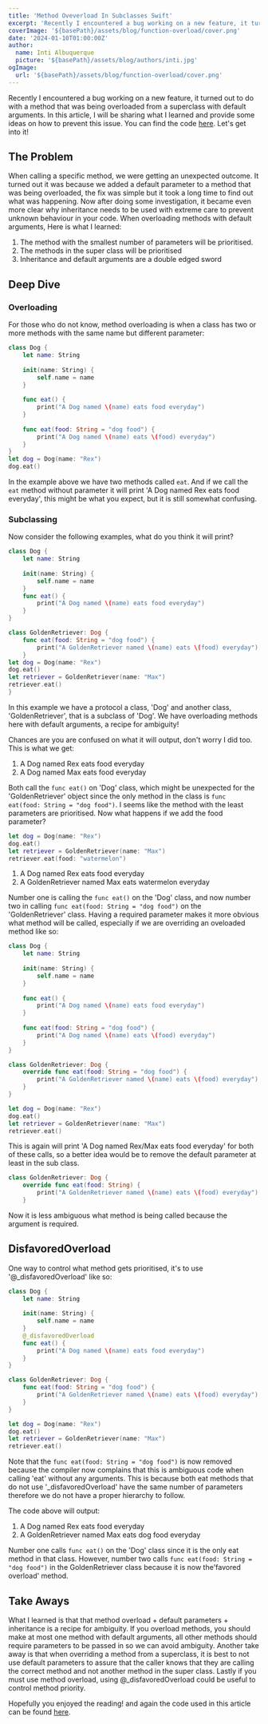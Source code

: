 ```yaml
---
title: 'Method Oveverload In Subclasses Swift'
excerpt: 'Recently I encountered a bug working on a new feature, it turned out to do with a method that was being overloaded form a super class with default arguments. In this article I will be sharing what I learned and provide some ideas on how to prevent this issue.'
coverImage: '${basePath}/assets/blog/function-overload/cover.png'
date: '2024-01-10T01:00:00Z'
author:
  name: Inti Albuquerque
  picture: '${basePath}/assets/blog/authors/inti.jpg'
ogImage:
  url: '${basePath}/assets/blog/function-overload/cover.png'
---
```


Recently I encountered a bug working on a new feature, it turned out to do with a method that was being overloaded from a superclass with default arguments. In this article, I will be sharing what I learned and provide some ideas on how to prevent this issue. You can find the code [here](https://github.com/intiMRA/Function-Overload-Swift/blob/main/Contents.swift). Let's get into it!

## The Problem

When calling a specific method, we were getting an unexpected outcome. It turned out it was because we added a default parameter to a method that was being overloaded, the fix was simple but it took a long time to find out what was happening. Now after doing some investigation, it became even more clear why inheritance needs to be used with extreme care to prevent unknown behaviour in your code. When overloading methods with default arguments, Here is what I learned:

1. The method with the smallest number of parameters will be prioritised.
2. The methods in the super class will be prioritised
3. Inheritance and default arguments are a double edged sword

## Deep Dive

### Overloading

For those who do not know, method overloading is when a class has two or more methods with the same name but different parameter:

```swift
class Dog {
    let name: String
    
    init(name: String) {
        self.name = name
    }
    
    func eat() {
        print("A Dog named \(name) eats food everyday")
    }
    
    func eat(food: String = "dog food") {
        print("A Dog named \(name) eats \(food) everyday")
    }
}
let dog = Dog(name: "Rex")
dog.eat()
```

In the example above we have two methods called ```eat```. And if we call the ```eat``` method without parameter it will print 'A Dog named Rex eats food everyday', this might be what you expect, but it is still somewhat confusing.

### Subclassing

Now consider the following examples, what do you think it will print?

```swift
class Dog {
    let name: String
    
    init(name: String) {
        self.name = name
    }
    func eat() {
        print("A Dog named \(name) eats food everyday")
    }
}

class GoldenRetriever: Dog {
    func eat(food: String = "dog food") {
        print("A GoldenRetriever named \(name) eats \(food) everyday")
    }
let dog = Dog(name: "Rex")
dog.eat()
let retriever = GoldenRetriever(name: "Max")
retriever.eat()
}
```

In this example we have a protocol a class, 'Dog' and another class, 'GoldenRetriever', that is a subclass of 'Dog'. We have overloading methods here with default arguments, a recipe for ambiguity!

Chances are you are confused on what it will output, don't worry I did too. This is what we get:

1. A Dog named Rex eats food everyday
2. A Dog named Max eats food everyday

Both call the ```func eat()``` on 'Dog' class, which might be unexpected for the 'GoldenRetriever' object since the only method in the class is ```func eat(food: String = "dog food")```. I seems like the method with the least parameters are prioritised. Now what happens if we add the food parameter?

```swift
let dog = Dog(name: "Rex")
dog.eat()
let retriever = GoldenRetriever(name: "Max")
retriever.eat(food: "watermelon")
```

1. A Dog named Rex eats food everyday
2. A GoldenRetriever named Max eats watermelon everyday

Number one is calling the ```func eat()``` on the 'Dog' class, and now number two in calling ```func eat(food: String = "dog food")``` on the 'GoldenRetriever' class. Having a required parameter makes it more obvious what method will be called, especially if we are overriding an oveloaded method like so:

```swift
class Dog {
    let name: String
    
    init(name: String) {
        self.name = name
    }
    
    func eat() {
        print("A Dog named \(name) eats food everyday")
    }
    
    func eat(food: String = "dog food") {
        print("A Dog named \(name) eats \(food) everyday")
    }
}

class GoldenRetriever: Dog {
    override func eat(food: String = "dog food") {
        print("A GoldenRetriever named \(name) eats \(food) everyday")
    }
}

let dog = Dog(name: "Rex")
dog.eat()
let retriever = GoldenRetriever(name: "Max")
retriever.eat()
```

This is again will print 'A Dog named Rex/Max eats food everyday' for both of these calls, so a better idea would be to remove the default parameter at least in the sub class.

```swift
class GoldenRetriever: Dog {
    override func eat(food: String) {
        print("A GoldenRetriever named \(name) eats \(food) everyday")
    }
```

Now it is less ambiguous what method is being called because the argument is required.

## DisfavoredOverload

One way to control what method gets prioritised, it's to use '@_disfavoredOverload' like so:

```swift
class Dog {
    let name: String
    
    init(name: String) {
        self.name = name
    }
    @_disfavoredOverload
    func eat() {
        print("A Dog named \(name) eats food everyday")
    }
}

class GoldenRetriever: Dog {
    func eat(food: String = "dog food") {
        print("A GoldenRetriever named \(name) eats \(food) everyday")
    }
}

let dog = Dog(name: "Rex")
dog.eat()
let retriever = GoldenRetriever(name: "Max")
retriever.eat()
```

Note that the ```func eat(food: String = "dog food")``` is now removed because the compiler now complains that this is ambiguous code when calling 'eat' without any arguments. This is because both eat methods that do not use '_disfavoredOverload' have the same number of parameters therefore we do not have a proper hierarchy to follow.

The code above will output:

1. A Dog named Rex eats food everyday
2. A GoldenRetriever named Max eats dog food everyday

Number one calls ```func eat()``` on the 'Dog' class since it is the only eat method in that class. However, number two calls ```func eat(food: String = "dog food")``` in the GoldenRetriever class because it is now the'favored overload' method.

## Take Aways

What I learned is that that method overload + default parameters + inheritance is a recipe for ambiguity. If you overload methods, you should make at most one method with default arguments, all other methods should require parameters to be passed in so we can avoid ambiguity. Another take away is that when overriding a method from a superclass, it is best to not use default parameters to assure that the caller knows that they are calling the correct method and not another method in the super class. Lastly if you must use method overload, using @_disfavoredOverload could be useful to control method priority.

Hopefully you enjoyed the reading! and again the code used in this article can be found [here](https://github.com/intiMRA/Function-Overload-Swift/blob/main/Contents.swift).
